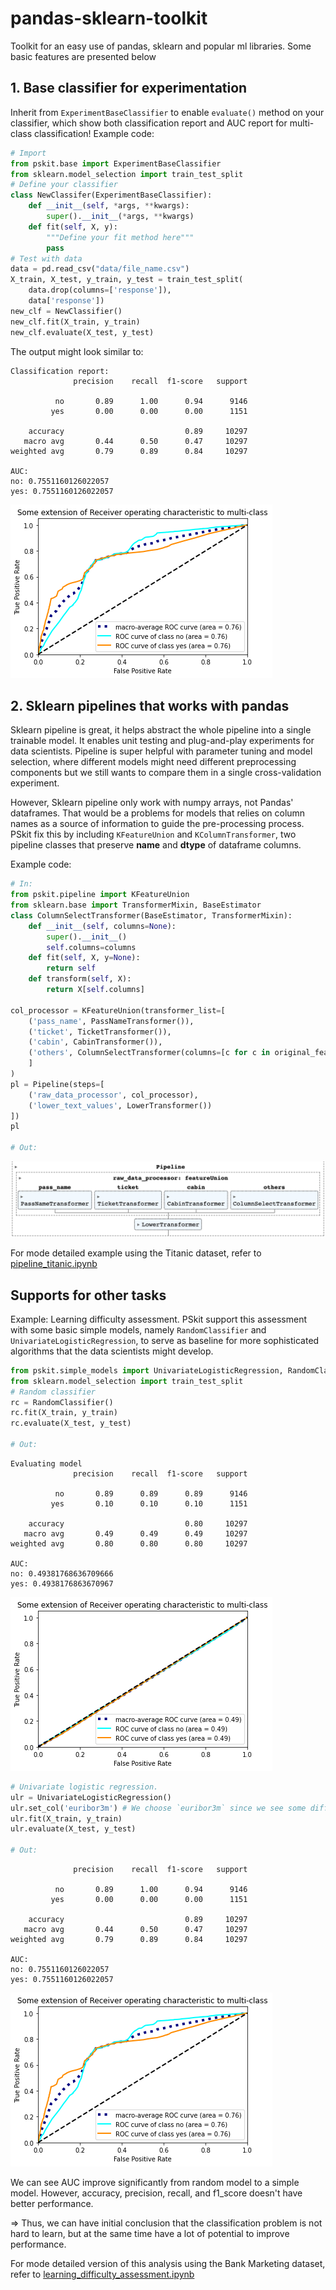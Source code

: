 # pandas-sklearn-toolkit

Toolkit for an easy use of pandas, sklearn and popular ml libraries. Some basic features are presented below

## 1. Base classifier for experimentation

Inherit from `ExperimentBaseClassifier` to enable `evaluate()` method on your classifier, which show both classification report and AUC report for multi-class classification! Example code:

```python
# Import
from pskit.base import ExperimentBaseClassifier
from sklearn.model_selection import train_test_split
# Define your classifier
class NewClassifer(ExperimentBaseClassifier):
    def __init__(self, *args, **kwargs):
        super().__init__(*args, **kwargs)
    def fit(self, X, y):
        """Define your fit method here"""
        pass
# Test with data
data = pd.read_csv("data/file_name.csv")
X_train, X_test, y_train, y_test = train_test_split(
    data.drop(columns=['response']),
    data['response'])
new_clf = NewClassifier()
new_clf.fit(X_train, y_train)
new_clf.evaluate(X_test, y_test)
```

The output might look similar to:

```
Classification report:
              precision    recall  f1-score   support

          no       0.89      1.00      0.94      9146
         yes       0.00      0.00      0.00      1151

    accuracy                           0.89     10297
   macro avg       0.44      0.50      0.47     10297
weighted avg       0.79      0.89      0.84     10297

AUC: 
no: 0.7551160126022057
yes: 0.7551160126022057
```
![auc](notebooks/files/auc_chart_example.png)

## 2. Sklearn pipelines that works with pandas

Sklearn pipeline is great, it helps abstract the whole pipeline into a single trainable model. It enables unit testing and plug-and-play experiments for data scientists. Pipeline is super helpful with parameter tuning and model selection, where different models might need different preprocessing components but we still wants to compare them in a single cross-validation experiment.

However, Sklearn pipeline only work with numpy arrays, not Pandas' dataframes. That would be a problems for models that relies on column names as a source of information to guide the pre-processing process. PSkit fix this by including `KFeatureUnion` and `KColumnTransformer`, two pipeline classes that preserve **name** and **dtype** of dataframe columns.

Example code:

```python
# In:
from pskit.pipeline import KFeatureUnion
from sklearn.base import TransformerMixin, BaseEstimator
class ColumnSelectTransformer(BaseEstimator, TransformerMixin):
    def __init__(self, columns=None):
        super().__init__()
        self.columns=columns
    def fit(self, X, y=None):
        return self
    def transform(self, X):
        return X[self.columns]

col_processor = KFeatureUnion(transformer_list=[
    ('pass_name', PassNameTransformer()),
    ('ticket', TicketTransformer()),
    ('cabin', CabinTransformer()),
    ('others', ColumnSelectTransformer(columns=[c for c in original_features if c not in ('name', 'ticket', 'cabin')]))
    ]
)
pl = Pipeline(steps=[
    ('raw_data_processor', col_processor),
    ('lower_text_values', LowerTransformer())
])
pl

# Out:
```
![pipeline](notebooks/files/pipeline.jpg)

For mode detailed example using the Titanic dataset, refer to [pipeline_titanic.ipynb](notebooks/pipeline_titanic.ipynb)

## Supports for other tasks

Example: Learning difficulty assessment. PSkit support this assessment with some basic simple models, namely `RandomClassifier` and `UnivariateLogisticRegression`, to serve as baseline for more sophisticated algorithms that the data scientists might develop.

```python
from pskit.simple_models import UnivariateLogisticRegression, RandomClassifier
from sklearn.model_selection import train_test_split
# Random classifier
rc = RandomClassifier()
rc.fit(X_train, y_train)
rc.evaluate(X_test, y_test)

# Out:
```
```
Evaluating model
              precision    recall  f1-score   support

          no       0.89      0.89      0.89      9146
         yes       0.10      0.10      0.10      1151

    accuracy                           0.80     10297
   macro avg       0.49      0.49      0.49     10297
weighted avg       0.80      0.80      0.80     10297

AUC:
no: 0.49381768636709666
yes: 0.4938176863670967
```
![random_auc_chart](notebooks/files/random_auc_chart.png)

```python
# Univariate logistic regression. 
ulr = UnivariateLogisticRegression()
ulr.set_col('euribor3m') # We choose `euribor3m` since we see some difference in mean and median
ulr.fit(X_train, y_train)
ulr.evaluate(X_test, y_test)

# Out:
```
```
              precision    recall  f1-score   support

          no       0.89      1.00      0.94      9146
         yes       0.00      0.00      0.00      1151

    accuracy                           0.89     10297
   macro avg       0.44      0.50      0.47     10297
weighted avg       0.79      0.89      0.84     10297

AUC:
no: 0.7551160126022057
yes: 0.7551160126022057
```
![auc](notebooks/files/auc_chart_example.png)

We can see AUC improve significantly from random model to a simple model. However, accuracy, precision, recall, and f1_score doesn't have better performance. 

=> Thus, we can have initial conclusion that the classification problem is not hard to learn, but at the same time have a lot of potential to improve performance.

For mode detailed version of this analysis using the Bank Marketing dataset, refer to [learning_difficulty_assessment.ipynb](notebooks/learning_difficulty_assessment.ipynb)